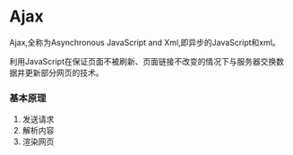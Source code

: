 # Ajax

Ajax,全称为Asynchronous JavaScript and Xml,即异步的JavaScript和xml。

利用JavaScript在保证页面不被刷新、页面链接不改变的情况下与服务器交换数据并更新部分网页的技术。

### 基本原理

1. 发送请求
2. 解析内容
3. 渲染网页

# 
